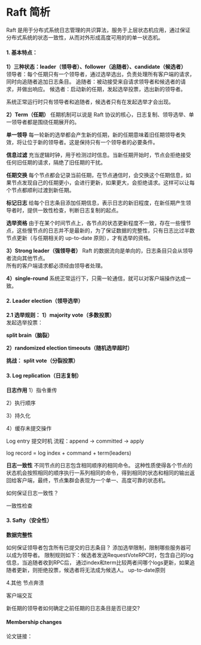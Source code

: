 # Raft 简析

Raft 是用于分布式系统日志管理的共识算法，服务于上层状态机应用，通过保证分布式系统的状态一致性，从而对外形成高度可用的的单一状态机。

#### 1. 基本特点：
**1）三种状态：leader（领导者）、follower（追随者）、candidate（候选者）**   
领导者：每个任期只有一个领导者，通过选举选出，负责处理所有客户端的请求，同时向追随者追加日志条目。
追随者：被动接受来自请求领导者和候选者的请求，并做出响应。
候选者：启动新的任期，发起选举投票，选出新的领导者。    

系统正常运行时只有领导者和追随者，候选者只有在发起选举才会出现。

**2）Term（任期）**
任期机制可以说是 Raft 协议的核心，日志复制、领导选举、单一领导者都是围绕任期展开的。

**单一领导**
每一轮新的选举都会产生新的任期，新的任期意味着旧任期领导者失效，将让位于新的领导者。这是保持只有一个领导者的必要条件。

**信息过滤**
充当逻辑时钟，用于检测过时信息。当新任期开始时，节点会拒绝接受任何旧任期的请求，隔绝了旧任期的干扰。

**任期交换**
每个节点都会记录当前任期，在节点通信时，会交换这个任期信息，如果节点发现自己的任期更小，会进行更新，如果更大，会拒绝请求。这样可以让每个节点都顺利过渡到新任期。

**标记日志**
给每个日志条目添加任期信息，表示日志的新旧程度，在新任期产生领导者时，提供一致性检查，判断日志复制的起点。

**选举资格**
由于在某个时间节点上，各节点的状态更新程度不一致，存在一些慢节点，这些慢节点的日志并不是最新的，为了保证数据的完整性，只有日志比过半数节点更新（与任期相关的 up-to-date 原则），才有选举的资格。

**3）Strong leader（强领导者）**
Raft 的数据流向是单向的，日志条目只会从领导者流向其他节点。  
所有的客户端请求都必须经由领导者处理。

**4）single-round**
系统正常运行下，只需一轮通信，就可以对客户端操作达成一致。

#### 2. Leader election（领导选举）
**2.1 选举规则：**
**1）majority vote（多数投票）**   
发起选举投票：



**split brain（脑裂）**

**2）randomized election timeouts（随机选举超时）**   

**挑战：**
**split vote（分裂投票）**


#### 3. Log replication（日志复制）

**日志作用**
1）指令重传

2）执行顺序

3）持久化

4）缓存未提交操作


Log entry 提交时机
流程：append -> committed -> apply

log record = log index + command + term(leaders)

**日志一致性**
不同节点的日志包含相同顺序的相同命令。
这种性质使得各个节点的状态机会按照相同的顺序执行一系列相同的命令，得到相同的状态和相同的输出返回给客户端，最终，节点集群会表现为一个单一、高度可靠的状态机。

如何保证日志一致性？

一致性检查

#### 3. Safty（安全性）
**数据完整性**

如何保证领导者包含所有已提交的日志条目？
添加选举限制，限制哪些服务器可以成为领导者。
限制规则如下：候选者发送RequestVoteRPC时，包含自己的log信息，当追随者收到RPC后，
	        通过index和term比较两者间哪个logs更新，如果追随者更新，则拒绝投票，候选者将无法成为候选人。
up-to-date原则


4.其他
节点奔溃

客户端交互



新任期的领导者如何确定之前任期的日志条目是否已提交?

#### Membership changes

论文链接：